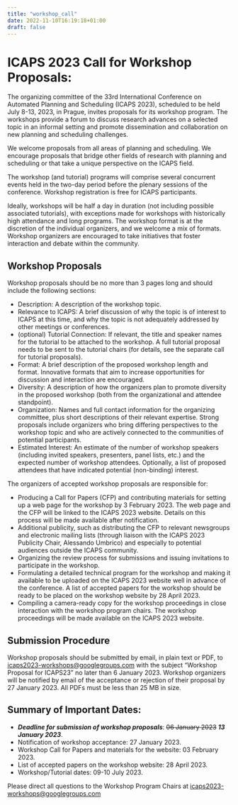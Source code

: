 ```yaml
---
title: "workshop_call"
date: 2022-11-10T16:19:18+01:00
draft: false
---
```


# ICAPS 2023 Call for Workshop Proposals:

The organizing committee of the 33rd International Conference on Automated Planning and Scheduling (ICAPS 2023), scheduled to be held July 8-13, 2023, in Prague, invites proposals for its workshop program. The workshops provide a forum to discuss research advances on a selected topic in an informal setting and promote dissemination and collaboration on new planning and scheduling challenges.

We welcome proposals from all areas of planning and scheduling. We encourage proposals that bridge other fields of research with planning and scheduling or that take a unique perspective on the ICAPS field.

The workshop (and tutorial) programs will comprise several concurrent events held in the two-day period before the plenary sessions of the conference. Workshop registration is free for ICAPS participants.

Ideally, workshops will be half a day in duration (not including possible associated tutorials), with exceptions made for workshops with historically high attendance and long programs. The workshop format is at the discretion of the individual organizers, and we welcome a mix of formats. Workshop organizers are encouraged to take initiatives that foster interaction and debate within the community. 

## Workshop Proposals

Workshop proposals should be no more than 3 pages long and should include the following sections:
- Description: A description of the workshop topic.
- Relevance to ICAPS: A brief discussion of why the topic is of interest to ICAPS at this time, and why the topic is not adequately addressed by other meetings or conferences.
- (optional) Tutorial Connection: If relevant, the title and speaker names for the tutorial to be attached to the workshop. A full tutorial proposal needs to be sent to the tutorial chairs (for details, see the separate call for tutorial proposals).
- Format: A brief description of the proposed workshop length and format. Innovative formats that aim to increase opportunities for discussion and interaction are encouraged.
- Diversity: A description of how the organizers plan to promote diversity in the proposed workshop (both from the organizational and attendee standpoint). 
- Organization: Names and full contact information for the organizing committee, plus short descriptions of their relevant expertise. Strong proposals include organizers who bring differing perspectives to the workshop topic and who are actively connected to the communities of potential participants.
- Estimated Interest: An estimate of the number of workshop speakers (including invited speakers, presenters, panel lists, etc.) and the expected number of workshop attendees. Optionally, a list of proposed attendees that have indicated potential (non-binding) interest.

The organizers of accepted workshop proposals are responsible for:
- Producing a Call for Papers (CFP) and contributing materials for setting up a web page for the workshop by 3 February 2023. The web page and the CFP will be linked to the ICAPS 2023 website. Details on this process will be made available after notification.
- Additional publicity, such as distributing the CFP to relevant newsgroups and electronic mailing lists (through liaison with the ICAPS 2023 Publicity Chair, Alessando Umbrico) and especially to potential audiences outside the ICAPS community.
- Organizing the review process for submissions and issuing invitations to participate in the workshop.
- Formulating a detailed technical program for the workshop and making it available to be uploaded on the ICAPS 2023 website well in advance of the conference. A list of accepted papers for the workshop should be ready to be placed on the workshop website by 28 April 2023.
- Compiling a camera-ready copy for the workshop proceedings in close interaction with the workshop program chairs. The workshop proceedings will be made available on the ICAPS 2023 website.

## Submission Procedure
Workshop proposals should be submitted by email, in plain text or PDF, to icaps2023-workshops@googlegroups.com with the subject “Workshop Proposal for ICAPS23” no later than 6 January 2023. Workshop organizers will be notified by email of the acceptance or rejection of their proposal by 27 January 2023. All PDFs must be less than 25 MB in size.

## Summary of Important Dates:
- ***Deadline for submission of workshop proposals***: ~~06 January 2023~~ ***13 January 2023***.
- Notification of workshop acceptance:  27 January 2023.
- Workshop Call for Papers and materials for the website: 03 February 2023.
- List of accepted papers on the workshop website: 28 April 2023.
- Workshop/Tutorial dates: 09-10 July 2023.

Please direct all questions to the Workshop Program Chairs at <icaps2023-workshops@googlegroups.com>


